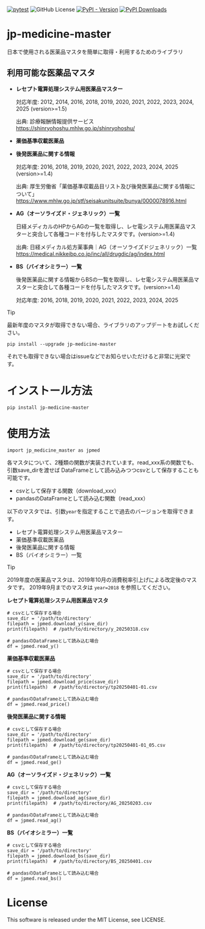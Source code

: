 [![pytest](https://github.com/shiro46mt/jp-medicine-master/actions/workflows/pytest.yml/badge.svg)](https://github.com/shiro46mt/jp-medicine-master/actions/workflows/pytest.yml)
![GitHub License](https://img.shields.io/github/license/shiro46mt/jp-medicine-master)
[![PyPI - Version](https://img.shields.io/pypi/v/jp-medicine-master)](https://pypi.org/project/jp-medicine-master/)
[![PyPI Downloads](https://static.pepy.tech/badge/jp-medicine-master)](https://pepy.tech/projects/jp-medicine-master)

# jp-medicine-master
日本で使用される医薬品マスタを簡単に取得・利用するためのライブラリ

## 利用可能な医薬品マスタ
- **レセプト電算処理システム用医薬品マスター**

    対応年度: 2012, 2014, 2016, 2018, 2019, 2020, 2021, 2022, 2023, 2024, 2025 (version>=1.5)

    出典: 診療報酬情報提供サービス
    https://shinryohoshu.mhlw.go.jp/shinryohoshu/

- **薬価基準収載医薬品**
- **後発医薬品に関する情報**

    対応年度: 2016, 2018, 2019, 2020, 2021, 2022, 2023, 2024, 2025 (version>=1.4)

    出典: 厚生労働省「薬価基準収載品目リスト及び後発医薬品に関する情報について」
    https://www.mhlw.go.jp/stf/seisakunitsuite/bunya/0000078916.html

- **AG（オーソライズド・ジェネリック）一覧**

    日経メディカルのHPからAGの一覧を取得し、レセ電システム用医薬品マスターと突合して各種コードを付与したマスタです。(version>=1.4)

    出典: 日経メディカル処方薬事典｜AG（オーソライズドジェネリック）一覧
    https://medical.nikkeibp.co.jp/inc/all/drugdic/ag/index.html

- **BS（バイオシミラー）一覧**

    後発医薬品に関する情報からBSの一覧を取得し、レセ電システム用医薬品マスターと突合して各種コードを付与したマスタです。(version>=1.4)

    対応年度: 2016, 2018, 2019, 2020, 2021, 2022, 2023, 2024, 2025


> [!TIP]
>
> 最新年度のマスタが取得できない場合、ライブラリのアップデートをお試しください。
> ```
> pip install --upgrade jp-medicine-master
> ```
> それでも取得できない場合はissueなどでお知らせいただけると非常に光栄です。

# インストール方法
```
pip install jp-medicine-master
```

# 使用方法
```
import jp_medicine_master as jpmed
```

各マスタについて、2種類の関数が実装されています。read_xxx系の関数でも、引数save_dirを渡せば DataFrameとして読み込みつつcsvとして保存することも可能です。

* csvとして保存する関数（download_xxx）
* pandasのDataFrameとして読み込む関数（read_xxx）

以下のマスタでは、引数`year`を指定することで過去のバージョンを取得できます。
- レセプト電算処理システム用医薬品マスター
- 薬価基準収載医薬品
- 後発医薬品に関する情報
- BS（バイオシミラー）一覧

> [!TIP]
>
> 2019年度の医薬品マスタは、2019年10月の消費税率引上げによる改定後のマスタです。
> 2019年9月までのマスタは `year=2018` を参照してください。


**レセプト電算処理システム用医薬品マスタ**

```
# csvとして保存する場合
save_dir = '/path/to/directory'
filepath = jpmed.download_y(save_dir)
print(filepath)  # /path/to/directory/y_20250318.csv

# pandasのDataFrameとして読み込む場合
df = jpmed.read_y()
```

**薬価基準収載医薬品**

```
# csvとして保存する場合
save_dir = '/path/to/directory'
filepath = jpmed.download_price(save_dir)
print(filepath)  # /path/to/directory/tp20250401-01.csv

# pandasのDataFrameとして読み込む場合
df = jpmed.read_price()
```

**後発医薬品に関する情報**

```
# csvとして保存する場合
save_dir = '/path/to/directory'
filepath = jpmed.download_ge(save_dir)
print(filepath)  # /path/to/directory/tp20250401-01_05.csv

# pandasのDataFrameとして読み込む場合
df = jpmed.read_ge()
```

**AG（オーソライズド・ジェネリック）一覧**

```
# csvとして保存する場合
save_dir = '/path/to/directory'
filepath = jpmed.download_ag(save_dir)
print(filepath)  # /path/to/directory/AG_20250203.csv

# pandasのDataFrameとして読み込む場合
df = jpmed.read_ag()
```

**BS（バイオシミラー）一覧**

```
# csvとして保存する場合
save_dir = '/path/to/directory'
filepath = jpmed.download_bs(save_dir)
print(filepath)  # /path/to/directory/BS_20250401.csv

# pandasのDataFrameとして読み込む場合
df = jpmed.read_bs()
```

# License
This software is released under the MIT License, see LICENSE.
